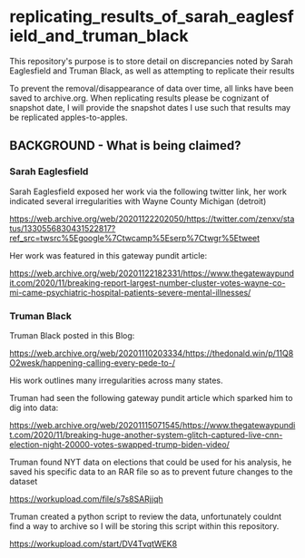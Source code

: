 # replicating_results_of_sarah_eaglesfield_and_truman_black
This repository's purpose is to store detail on discrepancies noted by Sarah Eaglesfield and Truman Black, as well as attempting to replicate their results

To prevent the removal/disappearance of data over time, all links have been saved to archive.org.  When replicating results please be cognizant of snapshot date, I will provide the snapshot dates I use such that results may be replicated apples-to-apples.

## BACKGROUND - What is being claimed?

### Sarah Eaglesfield

Sarah Eaglesfield exposed her work via the following twitter link,  her work indicated several irregularities with Wayne County Michigan (detroit)

https://web.archive.org/web/20201122202050/https://twitter.com/zenxv/status/1330556830431522817?ref_src=twsrc%5Egoogle%7Ctwcamp%5Eserp%7Ctwgr%5Etweet

Her work was featured in this gateway pundit article:

https://web.archive.org/web/20201122182331/https://www.thegatewaypundit.com/2020/11/breaking-report-largest-number-cluster-votes-wayne-co-mi-came-psychiatric-hospital-patients-severe-mental-illnesses/

### Truman Black

Truman Black posted in this Blog:

https://web.archive.org/web/20201110203334/https://thedonald.win/p/11Q8O2wesk/happening-calling-every-pede-to-/

His work outlines many irregularities across many states.  

Truman had seen the following gateway pundit article which sparked him to dig into data:

https://web.archive.org/web/20201115071545/https://www.thegatewaypundit.com/2020/11/breaking-huge-another-system-glitch-captured-live-cnn-election-night-20000-votes-swapped-trump-biden-video/

Truman found NYT data on elections that could be used for his analysis, he saved his specific data to an RAR file so as to prevent future changes to the dataset

https://workupload.com/file/s7s8SARjjqh

Truman created a python  script to review the data, unfortunately couldnt find a way to archive so I will be storing this script within this repository.

https://workupload.com/start/DV4TvqtWEK8
